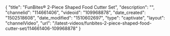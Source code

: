 {
    "title": "FunBites&reg; 2-Piece Shaped Food Cutter Set",
    "description": "",
    "channelid": "114661406",
    "videoid": "109968878",
    "date_created": "1502518608",
    "date_modified": "1510602697",
    "type": "captivate",
    "layout": "channelVideo",
    "url": "\/latest-videos\/funbites-2-piece-shaped-food-cutter-set\/114661406-109968878"
}